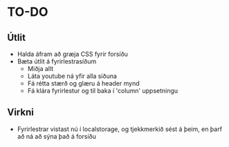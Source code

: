 
# TO-DO #

## Útlit ##

* Halda áfram að græja CSS fyrir forsíðu
* Bæta útlit á fyrirlestrasíðum
    * Miðja allt
    * Láta youtube ná yfir alla síðuna
    * Fá rétta stærð og glæru á header mynd
    * Fá klára fyrirlestur og til baka í 'column' uppsetningu

## Virkni ##

* Fyrirlestrar vistast nú í localstorage, og tjekkmerkið sést á þeim, en þarf að ná að sýna það á forsíðu

